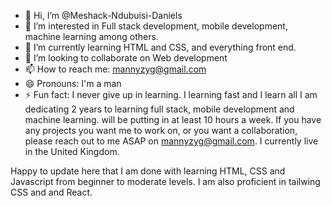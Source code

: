 - 👋 Hi, I’m @Meshack-Ndubuisi-Daniels
- 👀 I’m interested in Full stack development, mobile development, machine learning among others.
- 🌱 I’m currently learning HTML and CSS, and everything front end.
- 💞️ I’m looking to collaborate on Web development
- 📫 How to reach me: mannyzyg@gmail.com
- 😄 Pronouns: I'm a man
- ⚡ Fun fact: I never give up in learning. I learning fast and I learn all
I am dedicating 2 years to learning full stack, mobile development and machine learning. will be putting in at least 10 hours a week. If you have any projects you want me to work on, or you want a collaboration, please reach out to me ASAP on mannyzyg@gmail.com. I currently live in the United Kingdom. 
<!---
Meshack-Ndubuisi-Daniels/Meshack-Ndubuisi-Daniels is a ✨ special ✨ repository because its `README.md` (this file) appears on your GitHub profile.
You can click the Preview link to take a look at your changes.
--->
Happy to update here that I am done with learning HTML, CSS and Javascript from beginner to moderate levels. I am also proficient in tailwing CSS and and React.
